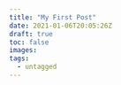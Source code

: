 ```yaml
---
title: "My First Post"
date: 2021-01-06T20:05:26Z
draft: true
toc: false
images:
tags:
  - untagged
---
```


